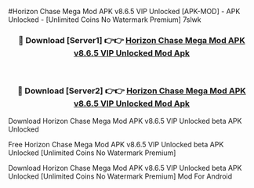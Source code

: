#Horizon Chase Mega Mod APK v8.6.5 VIP Unlocked [APK-MOD] - APK Unlocked - [Unlimited Coins No Watermark Premium] 7slwk



<div align="center">

<h3>🔴 Download [Server1] 👉👉 <a href="https://momento.my/?title=Horizon_Chase_Mega_Mod_APK_v8.6.5_VIP_Unlocked">Horizon Chase Mega Mod APK v8.6.5 VIP Unlocked Mod Apk</a></h3><br>

<h3>🔴 Download [Server2] 👉👉 <a href="https://momento.my/?title=Horizon_Chase_Mega_Mod_APK_v8.6.5_VIP_Unlocked">Horizon Chase Mega Mod APK v8.6.5 VIP Unlocked Mod Apk</a></h3>
</div>



Download Horizon Chase Mega Mod APK v8.6.5 VIP Unlocked beta APK Unlocked

Free Horizon Chase Mega Mod APK v8.6.5 VIP Unlocked beta APK Unlocked [Unlimited Coins No Watermark Premium]

Download Horizon Chase Mega Mod APK v8.6.5 VIP Unlocked beta APK Unlocked [Unlimited Coins No Watermark Premium] Mod For Android

